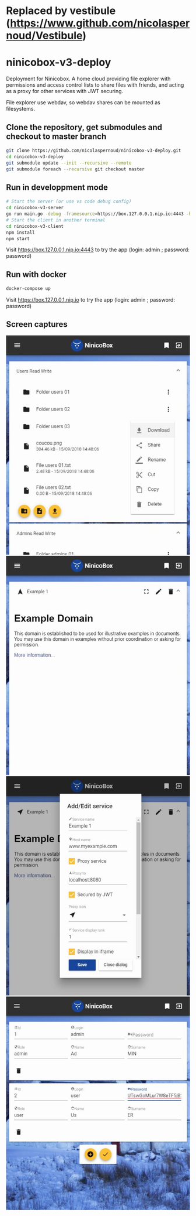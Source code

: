 # Replaced by vestibule (https://www.github.com/nicolaspernoud/Vestibule)

# ninicobox-v3-deploy

Deployment for Ninicobox.
A home cloud providing file explorer with permissions and access control lists to share files with friends, and acting as a proxy for other services with JWT securing.

File explorer use webdav, so webdav shares can be mounted as filesystems.

## Clone the repository, get submodules and checkout to master branch

```bash
git clone https://github.com/nicolaspernoud/ninicobox-v3-deploy.git
cd ninicobox-v3-deploy
git submodule update --init --recursive --remote
git submodule foreach --recursive git checkout master
```

## Run in developpment mode

```bash
# Start the server (or use vs code debug config)
cd ninicobox-v3-server
go run main.go -debug -framesource=https://box.127.0.0.1.nip.io:4443 -https_port=2443 -hostname=box.127.0.0.1.nip.io
# Start the client in another terminal
cd ninicobox-v3-client
npm install
npm start
```

Visit https://box.127.0.0.1.nip.io:4443 to try the app (login: admin ; password: password)

## Run with docker

```bash
docker-compose up
```

Visit https://box.127.0.0.1.nip.io to try the app (login: admin ; password: password)

## Screen captures

![File explorer](./screen-captures/file-explorer.jpg)
![App services](./screen-captures/apps.jpg)
![App services add](./screen-captures/app-add.jpg)
![Users management](./screen-captures/users-mgmt.jpg)
